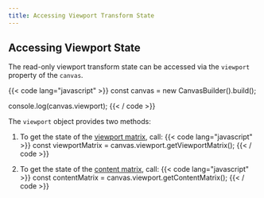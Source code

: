 ```yaml
---
title: Accessing Viewport Transform State
---
```


## Accessing Viewport State

The read-only viewport transform state can be accessed via the `viewport` property of the `canvas`.

{{< code lang="javascript" >}}
const canvas = new CanvasBuilder().build();

console.log(canvas.viewport);
{{< / code >}}

The `viewport` object provides two methods:

1. To get the state of the [viewport matrix](/canvas/patch-viewport-matrix), call:
{{< code lang="javascript" >}}
  const viewportMatrix = canvas.viewport.getViewportMatrix();
{{< / code >}}

2. To get the state of the [content matrix](/canvas/patch-content-matrix), call:
{{< code lang="javascript" >}}
  const contentMatrix = canvas.viewport.getContentMatrix();
{{< / code >}}
